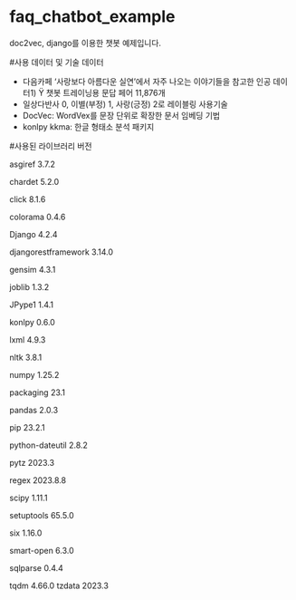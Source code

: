 # faq_chatbot_example
doc2vec, django를 이용한 챗봇 예제입니다.

#사용 데이터 및 기술
데이터
  * 다음카페 ‘사랑보다 아름다운 실연’에서 자주 나오는 이야기들을 참고한 인공 데이터1) Ÿ 챗봇 트레이닝용 문답 페어 11,876개
  * 일상다반사 0, 이별(부정) 1, 사랑(긍정) 2로 레이블링
사용기술
  * DocVec: WordVex를 문장 단위로 확장한 문서 임베딩 기법
  * konlpy kkma: 한글 형태소 분석 패키지


#사용된 라이브러리 버전


asgiref 3.7.2


chardet 5.2.0


click 8.1.6


colorama 0.4.6


Django 4.2.4


djangorestframework 3.14.0


gensim 4.3.1


joblib 1.3.2


JPype1 1.4.1


konlpy 0.6.0


lxml 4.9.3


nltk 3.8.1


numpy 1.25.2


packaging 23.1


pandas 2.0.3


pip 23.2.1


python-dateutil 2.8.2


pytz 2023.3


regex 2023.8.8


scipy 1.11.1


setuptools 65.5.0


six 1.16.0


smart-open 6.3.0


sqlparse 0.4.4


tqdm 4.66.0
tzdata 2023.3

